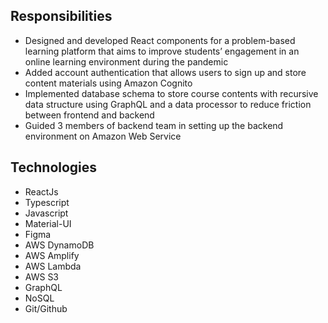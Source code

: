 ## Responsibilities
*	Designed and developed React components for a problem-based learning platform that aims to improve students’ engagement in an online learning environment during the pandemic
*	Added account authentication that allows users to sign up and store content materials using Amazon Cognito
*	Implemented database schema to store course contents with recursive data structure using GraphQL and a data processor to reduce friction between frontend and backend
*	Guided 3 members of backend team in setting up the backend environment on Amazon Web Service


## Technologies
* ReactJs
* Typescript
* Javascript
* Material-UI
* Figma
* AWS DynamoDB
* AWS Amplify
* AWS Lambda
* AWS S3
* GraphQL
* NoSQL
* Git/Github
